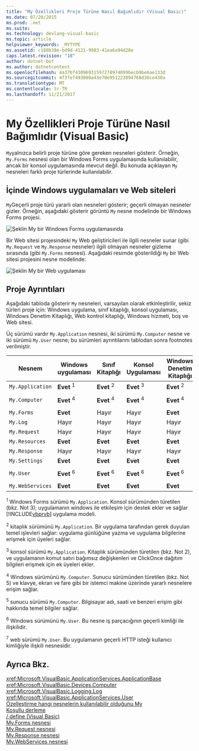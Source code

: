 ```yaml
---
title: "My Özellikleri Proje Türüne Nasıl Bağımlıdır (Visual Basic)"
ms.date: 07/20/2015
ms.prod: .net
ms.suite: 
ms.technology: devlang-visual-basic
ms.topic: article
helpviewer_keywords: _MYTYPE
ms.assetid: c188b38e-bd9d-4121-9983-41ea6a94d28e
caps.latest.revision: "18"
author: dotnet-bot
ms.author: dotnetcontent
ms.openlocfilehash: 4a37bf43096931597278974099becb9be6ae133d
ms.sourcegitcommit: 4f3fef493080a43e70e951223894768d36ce430a
ms.translationtype: MT
ms.contentlocale: tr-TR
ms.lasthandoff: 11/21/2017
---
```

# <a name="how-my-depends-on-project-type-visual-basic"></a>My Özellikleri Proje Türüne Nasıl Bağımlıdır (Visual Basic)
`My`yalnızca belirli proje türüne göre gereken nesneleri gösterir. Örneğin, `My.Forms` nesnesi olan bir Windows Forms uygulamasında kullanılabilir, ancak bir konsol uygulamasında mevcut değil. Bu konuda açıklayan `My` nesneleri farklı proje türlerinde kullanılabilir.  
  
## <a name="my-in-windows-applications-and-web-sites"></a>İçinde Windows uygulamaları ve Web siteleri  
 `My`Geçerli proje türü yararlı olan nesneleri gösterir; geçerli olmayan nesneler gizler. Örneğin, aşağıdaki gösterir görüntü `My` nesne modelinde bir Windows Forms projesi.  
  
 ![Şeklin My bir Windows Forms uygulamasında](../../../visual-basic/developing-apps/development-with-my/media/myinwinform.png "MyInWinForm")  
  
 Bir Web sitesi projesindeki `My` Web geliştiricileri ile ilgili nesneler sunar (gibi `My.Request` ve `My.Response` nesneler) ilgili olmayan nesneler gizleme sırasında (gibi `My.Forms` nesnesi). Aşağıdaki resimde gösterildiği `My` bir Web sitesi projesini nesne modelinde:  
  
 ![Şeklin My bir Web uygulaması](../../../visual-basic/developing-apps/development-with-my/media/myinweb.png "MyInWeb")  
  
## <a name="project-details"></a>Proje Ayrıntıları  
 Aşağıdaki tabloda gösterir `My` nesneleri, varsayılan olarak etkinleştirilir, sekiz türleri proje için: Windows uygulama, sınıf kitaplığı, konsol uygulaması, Windows Denetim Kitaplığı, Web kontrol kitaplığı, Windows hizmeti, boş ve Web sitesi.  
  
 Üç sürümü vardır `My.Application` nesnesi, iki sürümü `My.Computer` nesne ve iki sürümü `My.User` nesne; bu sürümleri ayrıntılarını tablodan sonra footnotes verilmiştir.  
  
|Nesnem|Windows uygulaması|Sınıf Kitaplığı|Konsol Uygulaması|Windows Denetim Kitaplığı|Web Denetim Kitaplığı|Windows Hizmeti|boş|Web Sitesi|  
|---|---|---|---|---|---|---|---|---|  
|`My.Application`|**Evet** <sup>1</sup>|**Evet** <sup>2</sup>|**Evet** <sup>3</sup>|**Evet** <sup>2</sup>|Hayır|**Evet** <sup>3</sup>|Hayır|Hayır|  
|`My.Computer`|**Evet** <sup>4</sup>|**Evet** <sup>4</sup>|**Evet** <sup>4</sup>|**Evet** <sup>4</sup>|**Evet** <sup>5</sup>|**Evet** <sup>4</sup>|Hayır|**Evet** <sup>5</sup>|  
|`My.Forms`|**Evet**|Hayır|Hayır|**Evet**|Hayır|Hayır|Hayır|Hayır|  
|`My.Log`|Hayır|Hayır|Hayır|Hayır|Hayır|Hayır|Hayır|**Evet**|  
|`My.Request`|Hayır|Hayır|Hayır|Hayır|Hayır|Hayır|Hayır|**Evet**|  
|`My.Resources`|**Evet**|**Evet**|**Evet**|**Evet**|**Evet**|**Evet**|Hayır|Hayır|  
|`My.Response`|Hayır|Hayır|Hayır|Hayır|Hayır|Hayır|Hayır|**Evet**|  
|`My.Settings`|**Evet**|**Evet**|**Evet**|**Evet**|**Evet**|**Evet**|Hayır|Hayır|  
|`My.User`|**Evet** <sup>6</sup>|**Evet** <sup>6</sup>|**Evet** <sup>6</sup>|**Evet** <sup>6</sup>|**Evet** <sup>7</sup>|**Evet** <sup>6</sup>|Hayır|**Evet** <sup>7</sup>|  
|`My.WebServices`|**Evet**|**Evet**|**Evet**|**Evet**|**Evet**|**Evet**|Hayır|Hayır|  
  
 <sup>1</sup> Windows Forms sürümü `My.Application`. Konsol sürümünden türetilen (bkz. Not 3); uygulamanın windows ile etkileşim için destek ekler ve sağlar [!INCLUDE[vbprvb](~/includes/vbprvb-md.md)] uygulama modeli.  
  
 <sup>2</sup> kitaplık sürümünü `My.Application`. Bir uygulama tarafından gerek duyulan temel işlevleri sağlar: uygulama günlüğüne yazma ve uygulama bilgilerine erişmek için üyeleri sağlar.  
  
 <sup>3</sup> konsol sürümü `My.Application`. Kitaplık sürümünden türetilen (bkz. Not 2), ve uygulamanın komut satırı bağımsız değişkenleri ve ClickOnce dağıtım bilgileri erişmek için ek üyeleri ekler.  
  
 <sup>4</sup> Windows sürümünü `My.Computer`. Sunucu sürümünden türetilen (bkz. Not 5) ve klavye, ekran ve fare gibi bir istemci makine üzerinde yararlı nesnelere erişim sağlar.  
  
 <sup>5</sup> sunucu sürümü `My.Computer`. Bilgisayar adı, saati ve benzeri erişim gibi hakkında temel bilgiler sağlar.  
  
 <sup>6</sup> Windows sürümünü `My.User`. Bu nesne iş parçacığının geçerli kimliği ile ilişkilidir.  
  
 <sup>7</sup> web sürümü `My.User`. Bu uygulamanın geçerli HTTP isteği kullanıcı kimliğiyle ilişkili nesnesidir.  
  
## <a name="see-also"></a>Ayrıca Bkz.  
 <xref:Microsoft.VisualBasic.ApplicationServices.ApplicationBase>  
 <xref:Microsoft.VisualBasic.Devices.Computer>  
 <xref:Microsoft.VisualBasic.Logging.Log>  
 <xref:Microsoft.VisualBasic.ApplicationServices.User>  
 [Özelleştirme hangi nesnelerin kullanılabilir olduğunu My](../../../visual-basic/developing-apps/customizing-extending-my/customizing-which-objects-are-available-in-my.md)  
 [Koşullu derleme](../../../visual-basic/programming-guide/program-structure/conditional-compilation.md)  
 [/ define (Visual Basic)](../../../visual-basic/reference/command-line-compiler/define.md)  
 [My.Forms nesnesi](../../../visual-basic/language-reference/objects/my-forms-object.md)  
 [My.Request nesnesi](../../../visual-basic/language-reference/objects/my-request-object.md)  
 [My.Response nesnesi](../../../visual-basic/language-reference/objects/my-response-object.md)  
 [My.WebServices nesnesi](../../../visual-basic/language-reference/objects/my-webservices-object.md)
